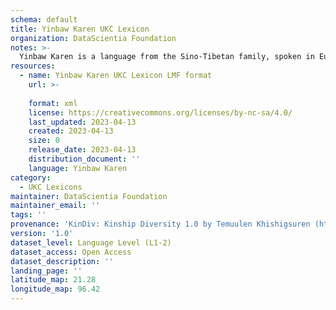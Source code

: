 ```yaml
---
schema: default
title: Yinbaw Karen UKC Lexicon
organization: DataScientia Foundation
notes: >-
  Yinbaw Karen is a language from the Sino-Tibetan family, spoken in Eurasia. The UKC Lexicon of Yinbaw Karen is represented as a lexico-semantic network. It consists of words, word senses, synsets, as well as sense-level and synset-level relationships.
resources:
  - name: Yinbaw Karen UKC Lexicon LMF format
    url: >-
      
    format: xml
    license: https://creativecommons.org/licenses/by-nc-sa/4.0/
    last_updated: 2023-04-13
    created: 2023-04-13
    size: 0
    release_date: 2023-04-13
    distribution_document: ''
    language: Yinbaw Karen
category:
  - UKC Lexicons
maintainer: DataScientia Foundation
maintainer_email: ''
tags: ''
provenance: 'KinDiv: Kinship Diversity 1.0 by Temuulen Khishigsuren (http://ukc.disi.unitn.it/index.php/kinship/); Princeton WordNet 2.1 by Princeton University (https://wordnet.princeton.edu)'
version: '1.0'
dataset_level: Language Level (L1-2)
dataset_access: Open Access
dataset_description: ''
landing_page: ''
latitude_map: 21.28
longitude_map: 96.42
---
```

